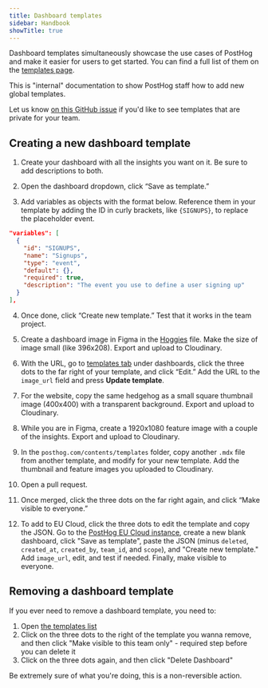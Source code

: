 ```yaml
---
title: Dashboard templates
sidebar: Handbook
showTitle: true
---
```


Dashboard templates simultaneously showcase the use cases of PostHog and make it easier for users to get started. You can find a full list of them on the [templates page](/templates).

This is "internal" documentation to show PostHog staff how to add new global templates.

Let us know [on this GitHub issue](https://github.com/PostHog/posthog/issues/12732) if you'd like to see templates that are private for your team.

## Creating a new dashboard template

1. Create your dashboard with all the insights you want on it. Be sure to add descriptions to both.

2. Open the dashboard dropdown, click “Save as template.”

3. Add variables as objects with the format below. Reference them in your template by adding the ID in curly brackets, like `{SIGNUPS}`, to replace the placeholder event.

```json
"variables": [
  {
    "id": "SIGNUPS",
    "name": "Signups",
    "type": "event",
    "default": {},
    "required": true,
    "description": "The event you use to define a user signing up"
  }
],
```

4. Once done, click “Create new template.” Test that it works in the team project.

5. Create a dashboard image in Figma in the [Hoggies](https://www.figma.com/design/I0VKEEjbkKUDSVzFus2Lpu/Hoggies?node-id=1-196&t=UZQMXMddH0DMLxqX-0) file. Make the size of image small (like 396x208). Export and upload to Cloudinary.

6. With the URL, go to [templates tab](https://us.posthog.com/dashboard?tab=templates) under dashboards, click the three dots to the far right of your template, and click “Edit.” Add the URL to the `image_url` field and press **Update template**.

7. For the website, copy the same hedgehog as a small square thumbnail image (400x400) with a transparent background. Export and upload to Cloudinary.

8. While you are in Figma, create a 1920x1080 feature image with a couple of the insights. Export and upload to Cloudinary.

9. In the `posthog.com/contents/templates` folder, copy another `.mdx` file from another template, and modify for your new template. Add the thumbnail and feature images you uploaded to Cloudinary.

10. Open a pull request.

11. Once merged, click the three dots on the far right again, and click “Make visible to everyone.”

12. To add to EU Cloud, click the three dots to edit the template and copy the JSON. Go to the [PostHog EU Cloud instance](https://eu.posthog.com/project/1/dashboard), create a new blank dashboard, click "Save as template", paste the JSON (minus `deleted`, `created_at`, `created_by`, `team_id`, and `scope`), and "Create new template." Add `image_url`, edit, and test if needed. Finally, make visible to everyone.

## Removing a dashboard template

If you ever need to remove a dashboard template, you need to:

1. Open [the templates list](https://us.posthog.com/project/2/dashboard?tab=templates)
2. Click on the three dots to the right of the template you wanna remove, and then click "Make visible to this team only" - required step before you can delete it
4. Click on the three dots again, and then click "Delete Dashboard"

Be extremely sure of what you're doing, this is a non-reversible action.